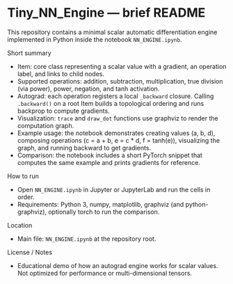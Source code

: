 # Tiny_NN_Engine — brief README

This repository contains a minimal scalar automatic differentiation engine implemented in Python inside the notebook `NN_ENGINE.ipynb`.

Short summary
- Item: core class representing a scalar value with a gradient, an operation label, and links to child nodes.
- Supported operations: addition, subtraction, multiplication, true division (via power), power, negation, and tanh activation.
- Autograd: each operation registers a local `_backward` closure. Calling `.backward()` on a root Item builds a topological ordering and runs backprop to compute gradients.
- Visualization: `trace` and `draw_dot` functions use graphviz to render the computation graph.
- Example usage: the notebook demonstrates creating values (a, b, d), composing operations (c = a + b, e = c * d, f = tanh(e)), visualizing the graph, and running backward to get gradients.
- Comparison: the notebook includes a short PyTorch snippet that computes the same example and prints gradients for reference.

How to run
- Open `NN_ENGINE.ipynb` in Jupyter or JupyterLab and run the cells in order.
- Requirements: Python 3, numpy, matplotlib, graphviz (and python-graphviz), optionally torch to run the comparison.

Location
- Main file: `NN_ENGINE.ipynb` at the repository root.

License / Notes
- Educational demo of how an autograd engine works for scalar values. Not optimized for performance or multi-dimensional tensors.

